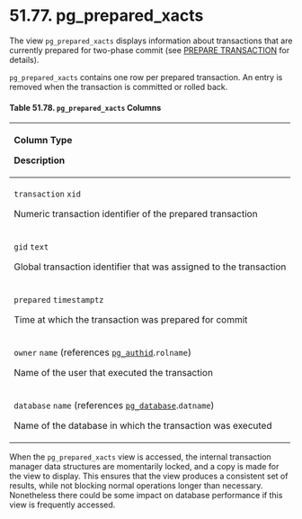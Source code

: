 # 51.77. pg\_prepared\_xacts

The view `pg_prepared_xacts` displays information about transactions that are currently prepared for two-phase commit \(see [PREPARE TRANSACTION](https://www.postgresql.org/docs/13/sql-prepare-transaction.html) for details\).

`pg_prepared_xacts` contains one row per prepared transaction. An entry is removed when the transaction is committed or rolled back.

#### **Table 51.78. `pg_prepared_xacts` Columns**

<table>
  <thead>
    <tr>
      <th style="text-align:left">
        <p>Column Type</p>
        <p>Description</p>
      </th>
    </tr>
  </thead>
  <tbody>
    <tr>
      <td style="text-align:left">
        <p><code>transaction</code>  <code>xid</code>
        </p>
        <p>Numeric transaction identifier of the prepared transaction</p>
      </td>
    </tr>
    <tr>
      <td style="text-align:left">
        <p><code>gid</code>  <code>text</code>
        </p>
        <p>Global transaction identifier that was assigned to the transaction</p>
      </td>
    </tr>
    <tr>
      <td style="text-align:left">
        <p><code>prepared</code>  <code>timestamptz</code>
        </p>
        <p>Time at which the transaction was prepared for commit</p>
      </td>
    </tr>
    <tr>
      <td style="text-align:left">
        <p><code>owner</code>  <code>name</code> (references <a href="https://www.postgresql.org/docs/13/catalog-pg-authid.html"><code>pg_authid</code></a>.<code>rolname</code>)</p>
        <p>Name of the user that executed the transaction</p>
      </td>
    </tr>
    <tr>
      <td style="text-align:left">
        <p><code>database</code>  <code>name</code> (references <a href="https://www.postgresql.org/docs/13/catalog-pg-database.html"><code>pg_database</code></a>.<code>datname</code>)</p>
        <p>Name of the database in which the transaction was executed</p>
      </td>
    </tr>
  </tbody>
</table>

When the `pg_prepared_xacts` view is accessed, the internal transaction manager data structures are momentarily locked, and a copy is made for the view to display. This ensures that the view produces a consistent set of results, while not blocking normal operations longer than necessary. Nonetheless there could be some impact on database performance if this view is frequently accessed.

